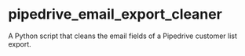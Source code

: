 # pipedrive_email_export_cleaner
A Python script that cleans the email fields of a Pipedrive customer list export.
